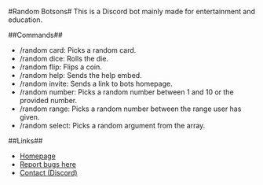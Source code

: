 #Random Botsons#
This is a Discord bot mainly made for entertainment and education.

##Commands##
* /random card: Picks a random card.
* /random dice: Rolls the die.
* /random flip: Flips a coin.
* /random help: Sends the help embed.
* /random invite: Sends a link to bots homepage.
* /random number: Picks a random number between 1 and 10 or the provided number.
* /random range: Picks a random number between the range user has given.
* /random select: Picks a random argument from the array.

##Links##
* [Homepage](https://random.botsons.com)
* [Report bugs here](https://github.com/EmirGuvenni/random-botsons/issues)
* [Contact (Discord)](https://discord.gg/72CTRPy)
